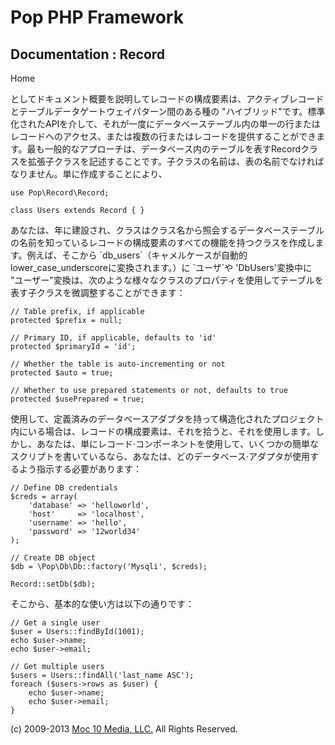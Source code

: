 Pop PHP Framework
=================

Documentation : Record
----------------------

Home

としてドキュメント概要を説明してレコードの構成要素は、アクティブレコードとテーブルデータゲートウェイパターン間のある種の
"ハイブリッド"です。標準化されたAPIを介して、それが一度にデータベーステーブル内の単一の行またはレコードへのアクセス、または複数の行またはレコードを提供することができます。最も一般的なアプローチは、データベース内のテーブルを表すRecordクラスを拡張子クラスを記述することです。子クラスの名前は、表の名前でなければなりません。単に作成することにより、

    use Pop\Record\Record;

    class Users extends Record { }

あなたは、年に建設され、クラスはクラス名から照会するデータベーステーブルの名前を知っているレコードの構成要素のすべての機能を持つクラスを作成します。例えば、そこから
\`db\_users\`（キャメルケースが自動的lower\_case\_underscoreに変換されます。）に
\`ユーザ\`や 'DbUsers'変換中に
"ユーザー"変換は、次のような様々なクラスのプロパティを使用してテーブルを表す子クラスを微調整することができます：

    // Table prefix, if applicable
    protected $prefix = null;

    // Primary ID, if applicable, defaults to 'id'
    protected $primaryId = 'id';

    // Whether the table is auto-incrementing or not
    protected $auto = true;

    // Whether to use prepared statements or not, defaults to true
    protected $usePrepared = true;

使用して、定義済みのデータベースアダプタを持って構造化されたプロジェクト内にいる場合は、レコードの構成要素は、それを拾うと、それを使用します。しかし、あなたは、単にレコード·コンポーネントを使用して、いくつかの簡単なスクリプトを書いているなら、あなたは、どのデータベース·アダプタが使用するよう指示する必要があります：

    // Define DB credentials
    $creds = array(
        'database' => 'helloworld',
        'host'     => 'localhost',
        'username' => 'hello',
        'password' => '12world34'
    );

    // Create DB object
    $db = \Pop\Db\Db::factory('Mysqli', $creds);

    Record::setDb($db);

そこから、基本的な使い方は以下の通りです：

    // Get a single user
    $user = Users::findById(1001);
    echo $user->name;
    echo $user->email;

    // Get multiple users
    $users = Users::findAll('last_name ASC');
    foreach ($users->rows as $user) {
        echo $user->name;
        echo $user->email;
    }

\(c) 2009-2013 [Moc 10 Media, LLC.](http://www.moc10media.com) All
Rights Reserved.
